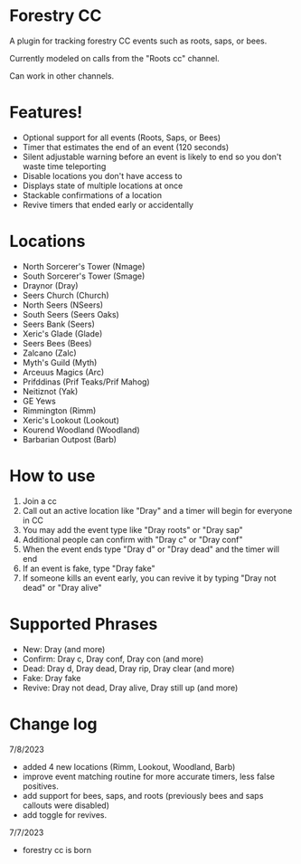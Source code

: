 # Forestry CC
A plugin for tracking forestry CC events such as roots, saps, or bees. 

Currently modeled on calls from the "Roots cc" channel.

Can work in other channels.

# Features!
- Optional support for all events (Roots, Saps, or Bees)
- Timer that estimates the end of an event (120 seconds)
- Silent adjustable warning before an event is likely to end so you don't waste time teleporting
- Disable locations you don't have access to
- Displays state of multiple locations at once
- Stackable confirmations of a location
- Revive timers that ended early or accidentally

# Locations
- North Sorcerer's Tower (Nmage)
- South Sorcerer's Tower (Smage)
- Draynor (Dray)
- Seers Church (Church)
- North Seers (NSeers)
- South Seers (Seers Oaks)
- Seers Bank (Seers)
- Xeric's Glade (Glade)
- Seers Bees (Bees)
- Zalcano (Zalc)
- Myth's Guild (Myth)
- Arceuus Magics (Arc)
- Prifddinas (Prif Teaks/Prif Mahog)
- Neitiznot (Yak)
- GE Yews
- Rimmington (Rimm)
- Xeric's Lookout (Lookout)
- Kourend Woodland (Woodland)
- Barbarian Outpost (Barb)

# How to use
1. Join a cc
2. Call out an active location like "Dray" and a timer will begin for everyone in CC
3. You may add the event type like "Dray roots" or "Dray sap"
3. Additional people can confirm with "Dray c" or "Dray conf"
4. When the event ends type "Dray d" or "Dray dead" and the timer will end
5. If an event is fake, type "Dray fake"
6. If someone kills an event early, you can revive it by typing "Dray not dead" or "Dray alive"

# Supported Phrases
- New: Dray (and more)
- Confirm: Dray c, Dray conf, Dray con (and more)
- Dead: Dray d, Dray dead, Dray rip, Dray clear (and more)
- Fake: Dray fake
- Revive: Dray not dead, Dray alive, Dray still up (and more)

# Change log

7/8/2023
- added 4 new locations (Rimm, Lookout, Woodland, Barb)
- improve event matching routine for more accurate timers, less false positives.
- add support for bees, saps, and roots (previously bees and saps callouts were disabled)
- add toggle for revives.

7/7/2023
- forestry cc is born